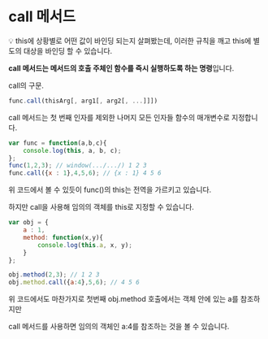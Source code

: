 # call 메서드

<aside>
💡 this에 상황별로 어떤 값이 바인딩 되는지 살펴봤는데,
이러한 규칙을 깨고 this에 별도의 대상을 바인딩 할 수 있습니다.

</aside>

**call 메서드는 메서드의 호출 주체인 함수를 즉시 실행하도록 하는 명령**입니다.

call의 구문.

```jsx
func.call(thisArg[, arg1[, arg2[, ...]]])
```

call 메서드는 첫 번째 인자를 제외한 나머지 모든 인자들 함수의 매개변수로 지정합니다.

```jsx
var func = function(a,b,c){
	console.log(this, a, b, c);
};
func(1,2,3); // window(.../.../) 1 2 3
func.call({x : 1},4,5,6); // {x : 1} 4 5 6
```

위 코드에서 볼 수 있듯이 func()의 this는 전역을 가르키고 있습니다.

하지만 call을 사용해 임의의 객체를 this로 지정할 수 있습니다.

```jsx
var obj = {
	a : 1,
	method: function(x,y){
		console.log(this.a, x, y);
	}
};

obj.method(2,3); // 1 2 3
obj.method.call({a:4},5,6); // 4 5 6
```

위 코드에서도 마찬가지로 첫번째 obj.method 호출에서는 객체 안에 있는 a를 참조하지만

call 메서드를 사용하면 임의의 객체인 a:4를 참조하는 것을 볼 수 있습니다.
